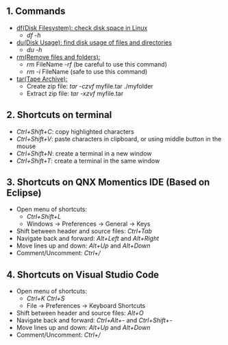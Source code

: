 ## 1. Commands
* [df(Disk Filesystem): check disk space in Linux](https://www.tecmint.com/how-to-check-disk-space-in-linux/)
   * *df -h*
* [du(Disk Usage): find disk usage of files and directories](https://www.tecmint.com/check-linux-disk-usage-of-files-and-directories/)
   * _du -h_
* [rm(Remove files and folders):](https://www.tecmint.com/linux-rm-command-examples/)
  * _rm_ FileName _-rf_ (be careful to use this command)
  * _rm -i_ FileName (safe to use this command)
* [tar(Tape Archive):](https://www.interserver.net/tips/kb/use-tar-command-linux-examples/)
  * Create zip file: _tar -czvf_ myfile.tar ./myfolder
  * Extract zip file: _tar -xzvf_ myfile.tar
## 2. Shortcuts on terminal
* _Ctrl+Shift+C_: copy highlighted characters
* _Ctrl+Shift+V_: paste characters in clipboard, or using middle button in the mouse
* _Ctrl+Shift+N_: create a terminal in a new window
* _Ctrl+Shift+T_: create a terminal in the same window
## 3. Shortcuts on QNX Momentics IDE (Based on Eclipse)
* Open menu of shortcuts:
  * _Ctrl+Shift+L_
  * Windows -> Preferences -> General -> Keys
* Shift between header and source files: _Ctrl+Tab_
* Navigate back and forward: _Alt+Left_ and _Alt+Right_
* Move lines up and down: _Alt+Up_ and _Alt+Down_ 
* Comment/Uncomment: _Ctrl+/_
## 4. Shortcuts on Visual Studio Code
* Open menu of shortcuts:
  * _Ctrl+K_ _Ctrl+S_
  * File -> Preferences -> Keyboard Shortcuts
* Shift between header and source files: _Alt+O_
* Navigate back and forward: _Ctrl+Alt+-_ and _Ctrl+Shift+-_
* Move lines up and down: _Alt+Up_ and _Alt+Down_ 
* Comment/Uncomment: _Ctrl+/_
